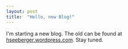```yaml
---
layout: post
title:  "Hello, new Blog!"
---
```


I'm starting a new blog. The old can be found at
[hseeberger.wordpress.com](https://hseeberger.wordpress.com). Stay tuned.
